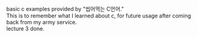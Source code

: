 basic c examples provided by "씹어먹는 C언어." <br>
This is to remember what I learned about c, for future usage after coming back from my army service. <br>
lecture 3 done. <br>
